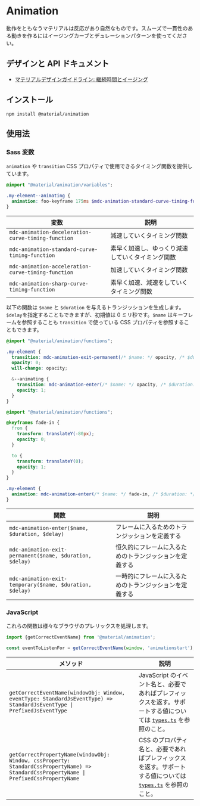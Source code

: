 <!--docs:
title: "Animation"
layout: detail
section: components
excerpt: "Animation timing curves and utilities for smooth and consistent motion."
iconId: animation
path: /catalog/animation/
-->

# Animation

動作をともなうマテリアルは反応があり自然なものです。スムーズで一貫性のある動きを作るにはイージングカーブとデュレーションパターンを使ってください。

## デザインと API ドキュメント

<ul class="icon-list">
  <li class="icon-list-item icon-list-item--spec">
    <a href="https://material.io/go/design-motion">マテリアルデザインガイドライン: 継続時間とイージング</a>
  </li>
</ul>

## インストール

```
npm install @material/animation
```

## 使用法

### Sass 変数

`animation` や `transition` CSS プロパティで使用できるタイミング関数を提供しています。

```scss
@import "@material/animation/variables";

.my-element--animating {
  animation: foo-keyframe 175ms $mdc-animation-standard-curve-timing-function;
}
```

変数 | 説明
--- | ---
`mdc-animation-deceleration-curve-timing-function` | 減速していくタイミング関数
`mdc-animation-standard-curve-timing-function` | 素早く加速し、ゆっくり減速していくタイミング関数
`mdc-animation-acceleration-curve-timing-function` | 加速していくタイミング関数
`mdc-animation-sharp-curve-timing-function` | 素早く加速、減速をしていくタイミング関数

以下の関数は `$name` と `$duration` を与えるトランジッションを生成します。`$delay`を指定することもできますが、初期値は 0 ミリ秒です。`$name` はキーフレームを参照することも `transition` で使っている CSS プロパティを参照することもできます。

```scss
@import "@material/animation/functions";

.my-element {
  transition: mdc-animation-exit-permanent(/* $name: */ opacity, /* $duration: */ 175ms, /* $delay: */ 150ms);
  opacity: 0;
  will-change: opacity;

  &--animating {
    transition: mdc-animation-enter(/* $name: */ opacity, /* $duration: */ 175ms);
    opacity: 1;
  }
}
```


```scss
@import "@material/animation/functions";

@keyframes fade-in {
  from {
    transform: translateY(-80px);
    opacity: 0;
  }

  to {
    transform: translateY(0);
    opacity: 1;
  }
}

.my-element {
  animation: mdc-animation-enter(/* $name: */ fade-in, /* $duration: */ 350ms);
}
```

関数 | 説明
--- | ---
`mdc-animation-enter($name, $duration, $delay)` | フレームに入るためのトランジッションを定義する
`mdc-animation-exit-permanent($name, $duration, $delay)` | 恒久的にフレームに入るためのトランジッションを定義する
`mdc-animation-exit-temporary($name, $duration, $delay)` | 一時的にフレームに入るためのトランジッションを定義する

### JavaScript

これらの関数は様々なブラウザのプレリックスを処理します。

```js
import {getCorrectEventName} from '@material/animation';

const eventToListenFor = getCorrectEventName(window, 'animationstart');
```

メソッド | 説明
--- | ---
`getCorrectEventName(windowObj: Window, eventType: StandardJsEventType) => StandardJsEventType \| PrefixedJsEventType` | JavaScript のイベント名と、必要であればプレフィックスを返す。サポートする値については [`types.ts`](types.ts) を参照のこと。
`getCorrectPropertyName(windowObj: Window, cssProperty: StandardCssPropertyName) => StandardCssPropertyName \| PrefixedCssPropertyName` | CSS のプロパティ名と、必要であればプレフィックスを返す。サポートする値については [`types.ts`](types.ts) を参照のこと。
